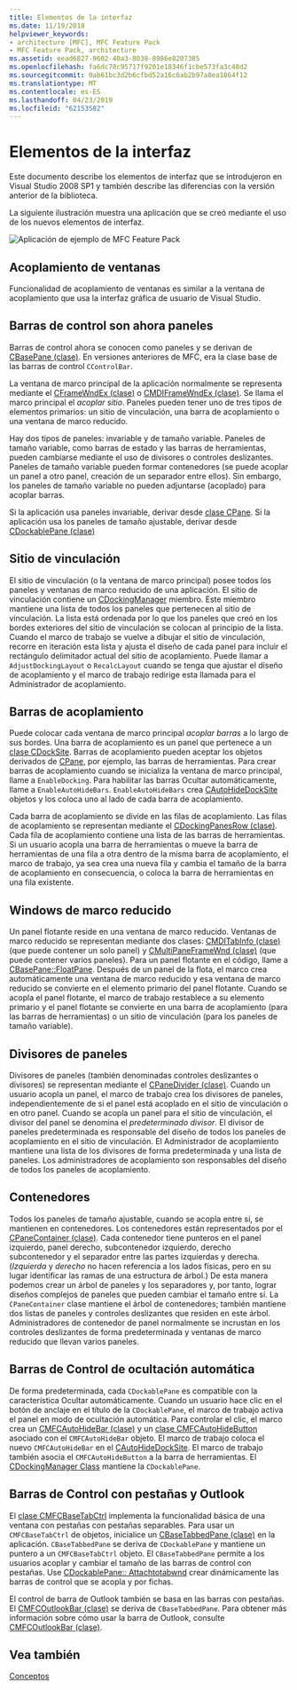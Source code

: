 ```yaml
---
title: Elementos de la interfaz
ms.date: 11/19/2018
helpviewer_keywords:
- architecture [MFC], MFC Feature Pack
- MFC Feature Pack, architecture
ms.assetid: eead6827-9602-40a3-8038-8986e8207385
ms.openlocfilehash: fa6dc78c95717f9201e18346f1cbe573fa3c48d2
ms.sourcegitcommit: 0ab61bc3d2b6cfbd52a16c6ab2b97a8ea1864f12
ms.translationtype: MT
ms.contentlocale: es-ES
ms.lasthandoff: 04/23/2019
ms.locfileid: "62153582"
---
```

# <a name="interface-elements"></a>Elementos de la interfaz

Este documento describe los elementos de interfaz que se introdujeron en Visual Studio 2008 SP1 y también describe las diferencias con la versión anterior de la biblioteca.

La siguiente ilustración muestra una aplicación que se creó mediante el uso de los nuevos elementos de interfaz.

![Aplicación de ejemplo de MFC Feature Pack](../mfc/media/mfc_featurepack.png "aplicación de ejemplo de MFC Feature Pack")

## <a name="window-docking"></a>Acoplamiento de ventanas

Funcionalidad de acoplamiento de ventanas es similar a la ventana de acoplamiento que usa la interfaz gráfica de usuario de Visual Studio.

## <a name="control-bars-are-now-panes"></a>Barras de control son ahora paneles

Barras de control ahora se conocen como paneles y se derivan de [CBasePane (clase)](../mfc/reference/cbasepane-class.md). En versiones anteriores de MFC, era la clase base de las barras de control `CControlBar`.

La ventana de marco principal de la aplicación normalmente se representa mediante el [CFrameWndEx (clase)](../mfc/reference/cframewndex-class.md) o [CMDIFrameWndEx (clase)](../mfc/reference/cmdiframewndex-class.md). Se llama el marco principal el *acoplar sitio*. Paneles pueden tener uno de tres tipos de elementos primarios: un sitio de vinculación, una barra de acoplamiento o una ventana de marco reducido.

Hay dos tipos de paneles: invariable y de tamaño variable. Paneles de tamaño variable, como barras de estado y las barras de herramientas, pueden cambiarse mediante el uso de divisores o controles deslizantes. Paneles de tamaño variable pueden formar contenedores (se puede acoplar un panel a otro panel, creación de un separador entre ellos). Sin embargo, los paneles de tamaño variable no pueden adjuntarse (acoplado) para acoplar barras.

Si la aplicación usa paneles invariable, derivar desde [clase CPane](../mfc/reference/cpane-class.md).  Si la aplicación usa los paneles de tamaño ajustable, derivar desde [CDockablePane (clase)](../mfc/reference/cdockablepane-class.md)

## <a name="dock-site"></a>Sitio de vinculación

El sitio de vinculación (o la ventana de marco principal) posee todos los paneles y ventanas de marco reducido de una aplicación. El sitio de vinculación contiene un [CDockingManager](../mfc/reference/cdockingmanager-class.md) miembro. Este miembro mantiene una lista de todos los paneles que pertenecen al sitio de vinculación. La lista está ordenada por lo que los paneles que creó en los bordes exteriores del sitio de vinculación se colocan al principio de la lista. Cuando el marco de trabajo se vuelve a dibujar el sitio de vinculación, recorre en iteración esta lista y ajusta el diseño de cada panel para incluir el rectángulo delimitador actual del sitio de acoplamiento. Puede llamar a `AdjustDockingLayout` o `RecalcLayout` cuando se tenga que ajustar el diseño de acoplamiento y el marco de trabajo redirige esta llamada para el Administrador de acoplamiento.

## <a name="dock-bars"></a>Barras de acoplamiento

Puede colocar cada ventana de marco principal *acoplar barras* a lo largo de sus bordes. Una barra de acoplamiento es un panel que pertenece a un [clase CDockSite](../mfc/reference/cdocksite-class.md). Barras de acoplamiento pueden aceptar los objetos derivados de [CPane](../mfc/reference/cpane-class.md), por ejemplo, las barras de herramientas. Para crear barras de acoplamiento cuando se inicializa la ventana de marco principal, llame a `EnableDocking`. Para habilitar las barras Ocultar automáticamente, llame a `EnableAutoHideBars`. `EnableAutoHideBars` crea [CAutoHideDockSite](../mfc/reference/cautohidedocksite-class.md) objetos y los coloca uno al lado de cada barra de acoplamiento.

Cada barra de acoplamiento se divide en las filas de acoplamiento. Las filas de acoplamiento se representan mediante el [CDockingPanesRow (clase)](../mfc/reference/cdockingpanesrow-class.md). Cada fila de acoplamiento contiene una lista de las barras de herramientas. Si un usuario acopla una barra de herramientas o mueve la barra de herramientas de una fila a otra dentro de la misma barra de acoplamiento, el marco de trabajo, ya sea crea una nueva fila y cambia el tamaño de la barra de acoplamiento en consecuencia, o coloca la barra de herramientas en una fila existente.

## <a name="mini-frame-windows"></a>Windows de marco reducido

Un panel flotante reside en una ventana de marco reducido. Ventanas de marco reducido se representan mediante dos clases: [CMDITabInfo (clase)](../mfc/reference/cmditabinfo-class.md) (que puede contener un solo panel) y [CMultiPaneFrameWnd (clase)](../mfc/reference/cmultipaneframewnd-class.md) (que puede contener varios paneles). Para un panel flotante en el código, llame a [CBasePane::FloatPane](../mfc/reference/cbasepane-class.md#floatpane). Después de un panel de la flota, el marco crea automáticamente una ventana de marco reducido y esa ventana de marco reducido se convierte en el elemento primario del panel flotante. Cuando se acopla el panel flotante, el marco de trabajo restablece a su elemento primario y el panel flotante se convierte en una barra de acoplamiento (para las barras de herramientas) o un sitio de vinculación (para los paneles de tamaño variable).

## <a name="pane-dividers"></a>Divisores de paneles

Divisores de paneles (también denominadas controles deslizantes o divisores) se representan mediante el [CPaneDivider (clase)](../mfc/reference/cpanedivider-class.md). Cuando un usuario acopla un panel, el marco de trabajo crea los divisores de paneles, independientemente de si el panel está acoplado en el sitio de vinculación o en otro panel. Cuando se acopla un panel para el sitio de vinculación, el divisor del panel se denomina el *predeterminado divisor*. El divisor de paneles predeterminada es responsable del diseño de todos los paneles de acoplamiento en el sitio de vinculación. El Administrador de acoplamiento mantiene una lista de los divisores de forma predeterminada y una lista de paneles. Los administradores de acoplamiento son responsables del diseño de todos los paneles de acoplamiento.

## <a name="containers"></a>Contenedores

Todos los paneles de tamaño ajustable, cuando se acopla entre sí, se mantienen en contenedores. Los contenedores están representados por el [CPaneContainer (clase)](../mfc/reference/cpanecontainer-class.md). Cada contenedor tiene punteros en el panel izquierdo, panel derecho, subcontenedor izquierdo, derecho subcontenedor y el separador entre las partes izquierdas y derecha. (*Izquierda* y *derecho* no hacen referencia a los lados físicas, pero en su lugar identificar las ramas de una estructura de árbol.) De esta manera podemos crear un árbol de paneles y los separadores y, por tanto, lograr diseños complejos de paneles que pueden cambiar el tamaño entre sí. La `CPaneContainer` clase mantiene el árbol de contenedores; también mantiene dos listas de paneles y controles deslizantes que residen en este árbol. Administradores de contenedor de panel normalmente se incrustan en los controles deslizantes de forma predeterminada y ventanas de marco reducido que llevan varios paneles.

## <a name="auto-hide-control-bars"></a>Barras de Control de ocultación automática

De forma predeterminada, cada `CDockablePane` es compatible con la característica Ocultar automáticamente. Cuando un usuario hace clic en el botón de anclaje en el título de la `CDockablePane`, el marco de trabajo activa el panel en modo de ocultación automática. Para controlar el clic, el marco crea un [CMFCAutoHideBar (clase)](../mfc/reference/cmfcautohidebar-class.md) y un [clase CMFCAutoHideButton](../mfc/reference/cmfcautohidebutton-class.md) asociado con el `CMFCAutoHideBar` objeto. El marco de trabajo coloca el nuevo `CMFCAutoHideBar` en el [CAutoHideDockSite](../mfc/reference/cautohidedocksite-class.md). El marco de trabajo también asocia el `CMFCAutoHideButton` a la barra de herramientas. El [CDockingManager Class](../mfc/reference/cdockingmanager-class.md) mantiene la `CDockablePane`.

## <a name="tabbed-control-bars-and-outlook-bars"></a>Barras de Control con pestañas y Outlook

El [clase CMFCBaseTabCtrl](../mfc/reference/cmfcbasetabctrl-class.md) implementa la funcionalidad básica de una ventana con pestañas con pestañas separables. Para usar un `CMFCBaseTabCtrl` de objetos, inicialice un [CBaseTabbedPane (clase)](../mfc/reference/cbasetabbedpane-class.md) en la aplicación. `CBaseTabbedPane` se deriva de `CDockablePane` y mantiene un puntero a un `CMFCBaseTabCtrl` objeto. El `CBaseTabbedPane` permite a los usuarios acoplar y cambiar el tamaño de las barras de control con pestañas. Use [CDockablePane:: Attachtotabwnd](../mfc/reference/cdockablepane-class.md#attachtotabwnd) crear dinámicamente las barras de control que se acopla y por fichas.

El control de barra de Outlook también se basa en las barras con pestañas. El [CMFCOutlookBar (clase)](../mfc/reference/cmfcoutlookbar-class.md) se deriva de `CBaseTabbedPane`. Para obtener más información sobre cómo usar la barra de Outlook, consulte [CMFCOutlookBar (clase)](../mfc/reference/cmfcoutlookbar-class.md).

## <a name="see-also"></a>Vea también

[Conceptos](../mfc/mfc-concepts.md)

